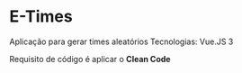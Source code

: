# E-Times

Aplicação para gerar times aleatórios
Tecnologias: Vue.JS 3

Requisito de código é aplicar o **Clean Code**
